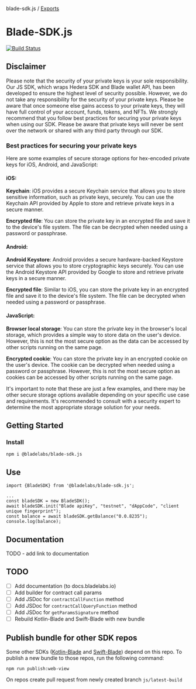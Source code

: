blade-sdk.js / [Exports](modules.md)

# Blade-SDK.js

[![Build Status](https://github.com/Blade-Labs/blade-sdk.js/actions/workflows/node.js.yml/badge.svg)](https://github.com/Blade-Labs/blade-sdk.js/actions/workflows/node.js.yml)

## Disclaimer

Please note that the security of your private keys is your sole responsibility.
Our JS SDK, which wraps Hedera SDK and Blade wallet API, has been developed to ensure the highest level of security possible.
However, we do not take any responsibility for the security of your private keys.
Please be aware that once someone else gains access to your private keys, they will have full control of your account, funds, tokens, and NFTs.
We strongly recommend that you follow best practices for securing your private keys when using our SDK.
Please be aware that private keys will never be sent over the network or shared with any third party through our SDK.

### Best practices for securing your private keys

Here are some examples of secure storage options for hex-encoded private keys for iOS, Android, and JavaScript:

#### iOS:

**Keychain**: iOS provides a secure Keychain service that allows you to store sensitive information, such as private keys, securely. You can use the Keychain API provided by Apple to store and retrieve private keys in a secure manner.

**Encrypted file**: You can store the private key in an encrypted file and save it to the device's file system. The file can be decrypted when needed using a password or passphrase.

#### Android: 
**Android Keystore**: Android provides a secure hardware-backed Keystore service that allows you to store cryptographic keys securely. You can use the Android Keystore API provided by Google to store and retrieve private keys in a secure manner.

**Encrypted file**: Similar to iOS, you can store the private key in an encrypted file and save it to the device's file system. The file can be decrypted when needed using a password or passphrase.

#### JavaScript:

**Browser local storage**: You can store the private key in the browser's local storage, which provides a simple way to store data on the user's device. However, this is not the most secure option as the data can be accessed by other scripts running on the same page.

**Encrypted cookie**: You can store the private key in an encrypted cookie on the user's device. The cookie can be decrypted when needed using a password or passphrase. However, this is not the most secure option as cookies can be accessed by other scripts running on the same page.

It's important to note that these are just a few examples, and there may be other secure storage options available depending on your specific use case and requirements. It's recommended to consult with a security expert to determine the most appropriate storage solution for your needs.

## Getting Started

### Install

```
npm i @bladelabs/blade-sdk.js
```

## Use

```
import {BladeSDK} from '@bladelabs/blade-sdk.js';

...
const bladeSDK = new BladeSDK();
await bladeSDK.init("Blade apiKey", "testnet", "dAppCode", "client unique fingerprint");
const balance = await bladeSDK.getBalance("0.0.8235");
console.log(balance);
```

## Documentation

TODO - add link to documentation

## TODO

- [ ] Add documentation (to docs.bladelabs.io)
- [ ] Add builder for contract call params
- [ ] Add JSDoc for `contractCallFunction` method
- [ ] Add JSDoc for `contractCallQueryFunction` method
- [ ] Add JSDoc for `getParamsSignature` method
- [ ] Rebuild Kotlin-Blade and Swift-Blade with new bundle

## Publish bundle for other SDK repos

Some other SDKs ([Kotlin-Blade](https://github.com/Blade-Labs/kotlin-blade) and [Swift-Blade](https://github.com/Blade-Labs/swift-blade)) depend on this repo. To publish a new bundle to those repos, run the following command:

```
npm run publish:web-view
```

On repos create pull request from newly created branch `js/latest-build`
